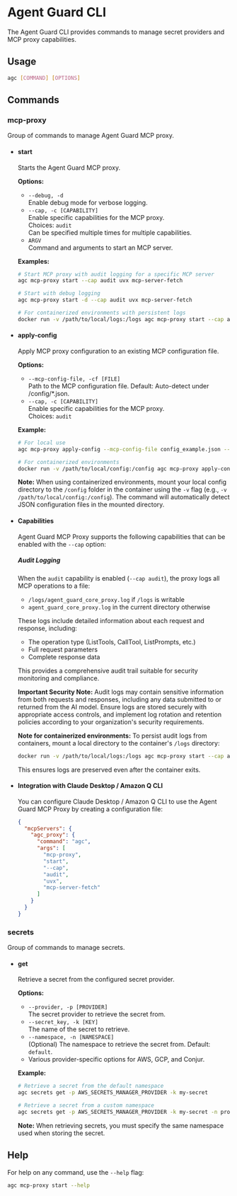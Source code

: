 # Agent Guard CLI

The Agent Guard CLI provides commands to manage secret providers and MCP proxy capabilities.

## Usage

```sh
agc [COMMAND] [OPTIONS]
```

## Commands

### **mcp-proxy**

Group of commands to manage Agent Guard MCP proxy.

- #### **start**

  Starts the Agent Guard MCP proxy.

  **Options:**
  - `--debug, -d`  
    Enable debug mode for verbose logging.
  - `--cap, -c [CAPABILITY]`  
    Enable specific capabilities for the MCP proxy.  
    Choices: `audit`  
    Can be specified multiple times for multiple capabilities.
  - `ARGV`  
    Command and arguments to start an MCP server.

  **Examples:**
  ```sh
  # Start MCP proxy with audit logging for a specific MCP server
  agc mcp-proxy start --cap audit uvx mcp-server-fetch

  # Start with debug logging
  agc mcp-proxy start -d --cap audit uvx mcp-server-fetch
  
  # For containerized environments with persistent logs
  docker run -v /path/to/local/logs:/logs agc mcp-proxy start --cap audit uvx mcp-server-fetch
  ```

- #### **apply-config**

  Apply MCP proxy configuration to an existing MCP configuration file.

  **Options:**
  - `--mcp-config-file, -cf [FILE]`  
    Path to the MCP configuration file. Default: Auto-detect under /config/*.json.
  - `--cap, -c [CAPABILITY]`  
    Enable specific capabilities for the MCP proxy.  
    Choices: `audit`

  **Example:**
  ```sh
  # For local use
  agc mcp-proxy apply-config --mcp-config-file config_example.json --cap audit

  # For containerized environments
  docker run -v /path/to/local/config:/config agc mcp-proxy apply-config --cap audit
  ```

  **Note:** When using containerized environments, mount your local config directory to the `/config` folder in the container using the `-v` flag (e.g., `-v /path/to/local/config:/config`). The command will automatically detect JSON configuration files in the mounted directory.

- #### **Capabilities**

  Agent Guard MCP Proxy supports the following capabilities that can be enabled with the `--cap` option:

  ##### Audit Logging

  When the `audit` capability is enabled (`--cap audit`), the proxy logs all MCP operations to a file:

  - `/logs/agent_guard_core_proxy.log` if `/logs` is writable
  - `agent_guard_core_proxy.log` in the current directory otherwise

  These logs include detailed information about each request and response, including:
  - The operation type (ListTools, CallTool, ListPrompts, etc.)
  - Full request parameters
  - Complete response data

  This provides a comprehensive audit trail suitable for security monitoring and compliance.

  **Important Security Note:** Audit logs may contain sensitive information from both requests and responses, including any data submitted to or returned from the AI model. Ensure logs are stored securely with appropriate access controls, and implement log rotation and retention policies according to your organization's security requirements.

  **Note for containerized environments:** To persist audit logs from containers, mount a local directory to the container's `/logs` directory:
  ```sh
  docker run -v /path/to/local/logs:/logs agc mcp-proxy start --cap audit <command>
  ```
  
  This ensures logs are preserved even after the container exits.

- #### **Integration with Claude Desktop / Amazon Q CLI**

  You can configure Claude Desktop / Amazon Q CLI to use the Agent Guard MCP Proxy by creating a configuration file:

  ```json
  {
    "mcpServers": {
      "agc_proxy": {
        "command": "agc",
        "args": [
          "mcp-proxy",
          "start",
          "--cap",
          "audit",
          "uvx",
          "mcp-server-fetch"
        ]
      }
    }
  }
  ```

### **secrets**

Group of commands to manage secrets.

- #### **get**

  Retrieve a secret from the configured secret provider.

  **Options:**
  - `--provider, -p [PROVIDER]`  
    The secret provider to retrieve the secret from.
  - `--secret_key, -k [KEY]`  
    The name of the secret to retrieve.
  - `--namespace, -n [NAMESPACE]`  
    (Optional) The namespace to retrieve the secret from. Default: `default`.
  - Various provider-specific options for AWS, GCP, and Conjur.

  **Example:**
  ```sh
  # Retrieve a secret from the default namespace
  agc secrets get -p AWS_SECRETS_MANAGER_PROVIDER -k my-secret
  
  # Retrieve a secret from a custom namespace
  agc secrets get -p AWS_SECRETS_MANAGER_PROVIDER -k my-secret -n production
  ```


  **Note:** When retrieving secrets, you must specify the same namespace used when storing the secret.

## Help

For help on any command, use the `--help` flag:

```sh
agc mcp-proxy start --help
```

